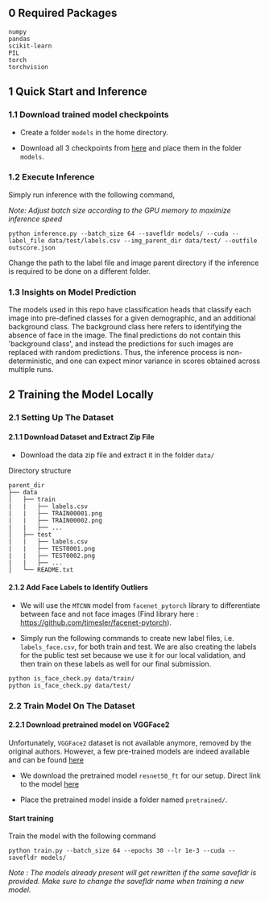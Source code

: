 ## 0 Required Packages

```
numpy
pandas
scikit-learn
PIL
torch
torchvision
```

## 1 Quick Start and Inference

### 1.1 Download trained model checkpoints

- Create a folder `models` in the home directory.

- Download all 3 checkpoints from [here](https://drive.google.com/drive/folders/1kX0WU5DdZl5ai54EB3XWO2BgDLaCdS0w?usp=share_link) and place them in the folder `models`.

### 1.2 Execute Inference

Simply run inference with the following command,

_Note: Adjust batch size according to the GPU memory to maximize inference speed_

```
python inference.py --batch_size 64 --savefldr models/ --cuda --label_file data/test/labels.csv --img_parent_dir data/test/ --outfile outscore.json
```

Change the path to the label file and image parent directory if the inference is required to be done on a different folder.

### 1.3 Insights on Model Prediction

The models used in this repo have classification heads that classify each image into pre-defined classes for a given demographic, and an additional background class. The background class here refers to identifying the absence of face in the image. The final predictions do not contain this 'background class', and instead the predictions for such images are replaced with random predictions. Thus, the inference process is non-deterministic, and one can expect minor variance in scores obtained across multiple runs.

## 2 Training the Model Locally

### 2.1 Setting Up The Dataset

#### 2.1.1 Download Dataset and Extract Zip File

- Download the data zip file and extract it in the folder `data/`

Directory structure

```
parent_dir
├── data
│   ├── train
|   |   ├── labels.csv
|   |   ├── TRAIN00001.png
|   |   ├── TRAIN00002.png
|   |   ├── ...
│   ├── test
|   |   ├── labels.csv
|   |   ├── TEST0001.png
|   |   ├── TEST0002.png
|   |   ├── ...
│   └── README.txt
```

#### 2.1.2 Add Face Labels to Identify Outliers

- We will use the `MTCNN` model from `facenet_pytorch` library to differentiate between face and not face images (Find library here : https://github.com/timesler/facenet-pytorch).

- Simply run the following commands to create new label files, i.e. `labels_face.csv`, for both train and test. We are also creating the labels for the public test set because we use it for our local validation, and then train on these labels as well for our final submission.

```
python is_face_check.py data/train/
python is_face_check.py data/test/
```

### 2.2 Train Model On The Dataset

#### 2.2.1 Download pretrained model on VGGFace2

Unfortunately, `VGGFace2` dataset is not available anymore, removed by the original authors. However, a few pre-trained models are indeed available and can be found [here](https://github.com/cydonia999/VGGFace2-pytorch)

- We download the pretrained model `resnet50_ft` for our setup. Direct link to the model [here](https://drive.google.com/file/d/1A94PAAnwk6L7hXdBXLFosB_s0SzEhAFU/view)

- Place the pretrained model inside a folder named `pretrained/`.

#### Start training

Train the model with the following command

```
python train.py --batch_size 64 --epochs 30 --lr 1e-3 --cuda --savefldr models/
```

_Note : The models already present will get rewritten if the same savefldr is provided. Make sure to change the savefldr name when training a new model._
